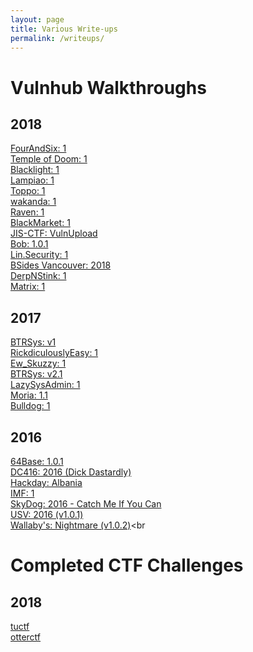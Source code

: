 ```yaml
---
layout: page
title: Various Write-ups
permalink: /writeups/
---
```

# Vulnhub Walkthroughs

## 2018
[FourAndSix: 1](https://bzyo.github.io/vulnhub/2018/FourAndSix_1)<br>
[Temple of Doom: 1](https://bzyo.github.io/vulnhub/2018/Temple_of_Doom_1)<br>
[Blacklight: 1](https://bzyo.github.io/vulnhub/2018/Blacklight_1/)<br>
[Lampiao: 1](https://bzyo.github.io/vulnhub/2018/Lampiao_1/)<br>
[Toppo: 1](https://bzyo.github.io/vulnhub/2018/Toppo_1/)<br>
[wakanda: 1](https://bzyo.github.io/vulnhub/2018/wakanda_1/)<br>
[Raven: 1](https://bzyo.github.io/vulnhub/2018/Raven_1/)<br>
[BlackMarket: 1](https://bzyo.github.io/vulnhub/2018/BlackMarket_1/)<br>
[JIS-CTF: VulnUpload](https://bzyo.github.io/vulnhub/2018/JIS-CTF_VulnUpload)<br>
[Bob: 1.0.1](https://bzyo.github.io/vulnhub/2018/Bob_1.0.1/)<br>
[Lin.Security: 1](https://bzyo.github.io/vulnhub/2018/Lin.Security_1)<br>
[BSides Vancouver: 2018](https://bzyo.github.io/vulnhub/2018/BSides-Vancouver_2018)<br>
[DerpNStink: 1](https://bzyo.github.io/vulnhub/2018/DerpNStink_1)<br>
[Matrix: 1](https://bzyo.github.io/vulnhub/2018/Matrix_1)

## 2017
[BTRSys: v1](https://bzyo.github.io/vulnhub/2017/BTRSys_v1)<br>
[RickdiculouslyEasy: 1](https://bzyo.github.io/vulnhub/2017/RickdiculouslyEasy_1)<br>
[Ew_Skuzzy: 1](https://bzyo.github.io/vulnhub/2017/Ew_Skuzzy_1)<br>
[BTRSys: v2.1](https://bzyo.github.io/vulnhub/2017/BTRSys_v2.1)<br>
[LazySysAdmin: 1](https://bzyo.github.io/vulnhub/2017/LazySysAdmin_1)<br>
[Moria: 1.1](https://bzyo.github.io/vulnhub/2017/Moria_1.1)<br>
[Bulldog: 1](https://bzyo.github.io/vulnhub/2017/Bulldog_1)

## 2016
[64Base: 1.0.1](https://bzyo.github.io/vulnhub/2016/64Base_1.0.1)<br>
[DC416: 2016 (Dick Dastardly)](https://bzyo.github.io/vulnhub/2016/DC416_2016-DickDastardly)<br>
[Hackday: Albania](https://bzyo.github.io/vulnhub/2016/Hackday_Albania)<br>
[IMF: 1](https://bzyo.github.io/vulnhub/2016/IMF_1)<br>
[SkyDog: 2016 - Catch Me If You Can](https://bzyo.github.io/vulnhub/2016/SkyDog_2016-CatchMeIfYouCan)<br>
[USV: 2016 (v1.0.1)](https://bzyo.github.io/vulnhub/2016/USV_2016-v1.0.1)<br>
[Wallaby's: Nightmare (v1.0.2)](https://bzyo.github.io/vulnhub/2016/Wallabys_Nightmare-v1.0.2)<br

# Completed CTF Challenges

## 2018
[tuctf](https://bzyo.github.io/ctfs/2018/tuctf)<br>
[otterctf](https://bzyo.github.io/ctfs/2018/otterctf)